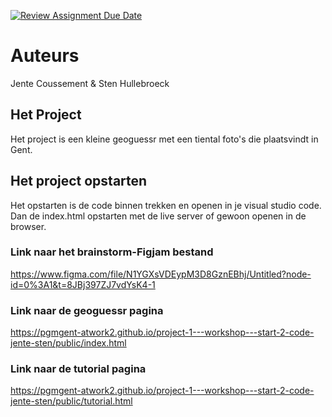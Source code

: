 [![Review Assignment Due Date](https://classroom.github.com/assets/deadline-readme-button-24ddc0f5d75046c5622901739e7c5dd533143b0c8e959d652212380cedb1ea36.svg)](https://classroom.github.com/a/XiFIQTfY)

# Auteurs

Jente Coussement & Sten Hullebroeck

## Het Project

Het project is een kleine geoguessr met een tiental foto's die plaatsvindt in Gent.

## Het project opstarten

Het opstarten is de code binnen trekken en openen in je visual studio code.
Dan de index.html opstarten met de live server of gewoon openen in de browser.

### Link naar het brainstorm-Figjam bestand

https://www.figma.com/file/N1YGXsVDEypM3D8GznEBhj/Untitled?node-id=0%3A1&t=8JBj397ZJ7vdYsK4-1

### Link naar de geoguessr pagina

https://pgmgent-atwork2.github.io/project-1---workshop---start-2-code-jente-sten/public/index.html

### Link naar de tutorial pagina

https://pgmgent-atwork2.github.io/project-1---workshop---start-2-code-jente-sten/public/tutorial.html
